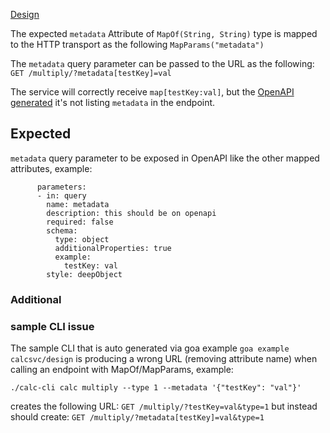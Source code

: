 
[Design](./design/design.go)

The expected `metadata` Attribute of `MapOf(String, String)` type is
mapped to the HTTP transport as the following `MapParams("metadata")`

The `metadata` query parameter can be passed to the URL as the following:
`GET /multiply/?metadata[testKey]=val`

The service will correctly receive `map[testKey:val]`, but the [OpenAPI generated](./gen/http/openapi3.yaml#L15)
it's not listing `metadata` in the endpoint.

## Expected

`metadata` query parameter to be exposed in OpenAPI like the other mapped attributes, example:

```
      parameters:
      - in: query
        name: metadata
        description: this should be on openapi
        required: false
        schema:
          type: object
          additionalProperties: true
          example:
            testKey: val
        style: deepObject
```


### Additional

### sample CLI issue

The sample CLI that is auto generated via goa example `goa example calcsvc/design` is producing a wrong URL (removing attribute name) when calling an endpoint with MapOf/MapParams, example:

```
./calc-cli calc multiply --type 1 --metadata '{"testKey": "val"}'
```

creates the following URL: `GET /multiply/?testKey=val&type=1` but instead should create: `GET /multiply/?metadata[testKey]=val&type=1`
